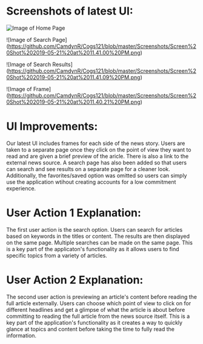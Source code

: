 # Screenshots of latest UI: 

![Image of Home Page](https://github.com/CamdynR/Cogs121/blob/master/Screenshots/Screen%20Shot%202019-05-21%20at%2011.40.07%20PM.png)

![Image of Search Page] (https://github.com/CamdynR/Cogs121/blob/master/Screenshots/Screen%20Shot%202019-05-21%20at%2011.41.00%20PM.png)

![Image of Search Results] (https://github.com/CamdynR/Cogs121/blob/master/Screenshots/Screen%20Shot%202019-05-21%20at%2011.41.09%20PM.png)

![Image of Frame] (https://github.com/CamdynR/Cogs121/blob/master/Screenshots/Screen%20Shot%202019-05-21%20at%2011.40.21%20PM.png)



# UI Improvements: 

Our latest UI includes frames for each side of the news story. Users are taken to a separate page once they click on the point of view they want to read and are given a brief preview of the aricle. There is also a link to the external news source. A search page has also been added so that users can search and see results on a separate page for a cleaner look. Additionally, the favorites/saved option was omitted so users can simply use the application wtihout creating accounts for a low commitment experience.  


# User Action 1 Explanation: 

The first user action is the search option. Users can search for articles based on keywords in the titles or content. The results are then displayed on the same page. Multiple searches can be made on the same page. This is a key part of the applicaton's functionality as it allows users to find specific topics from a variety of articles. 

# User Action 2 Explanation: 

The second user action is previewing an article's content before reading the full article externally. Users can choose which point of view to click on for different headlines and get a glimpse of what the article is about before committing to reading the full article from the news source itself. This is a key part of the application's functionality as it creates a way to quickly glance at topics and content before taking the time to fully read the information. 
